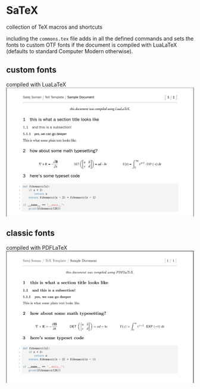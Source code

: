 # SaTeX
collection of TeX macros and shortcuts 

including the `commons.tex` file adds in all the defined commands and sets the fonts to custom OTF fonts if the document is compiled with LuaLaTeX (defaults to standard Computer Modern otherwise). 

## custom fonts 
compiled with LuaLaTeX
![custom](custom.png)


## classic fonts 
compiled with PDFLaTeX
![classic](classic.png)
